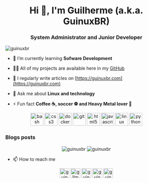 <h1 align="center">Hi 👋, I'm Guilherme (a.k.a. GuinuxBR)</h1>
<h3 align="center">System Administrator and Junior Developer</h3>

<p align="left"> <img src="https://komarev.com/ghpvc/?username=guinuxbr" alt="guinuxbr" /> </p>

- 🌱 I’m currently learning **Sofware Development**

- 👨‍💻 All of my projects are available here in my [GitHub](https://github.com/guinuxbr)

- 📝 I regularly write articles on [https://guinuxbr.com](https://guinuxbr.com)

- 💬 Ask me about **Linux and technology**

- ⚡ Fun fact **Coffee ☕, soccer ⚽ and Heavy Metal lover 🤘**

<p align="center"><img src="https://www.vectorlogo.zone/logos/gnu_bash/gnu_bash-icon.svg" alt="bash" width="40" height="40"/> <img src="https://devicons.github.io/devicon/devicon.git/icons/css3/css3-original-wordmark.svg" alt="css3" width="40" height="40"/> <img src="https://devicons.github.io/devicon/devicon.git/icons/docker/docker-original-wordmark.svg" alt="docker" width="40" height="40"/> <img src="https://www.vectorlogo.zone/logos/git-scm/git-scm-icon.svg" alt="git" width="40" height="40"/> <img src="https://devicons.github.io/devicon/devicon.git/icons/html5/html5-original-wordmark.svg" alt="html5" width="40" height="40"/> <img src="https://devicons.github.io/devicon/devicon.git/icons/javascript/javascript-original.svg" alt="javascript" width="40" height="40"/> <img src="https://devicons.github.io/devicon/devicon.git/icons/linux/linux-original.svg" alt="linux" width="40" height="40"/> <img src="https://devicons.github.io/devicon/devicon.git/icons/python/python-original.svg" alt="python" width="40" height="40"/></p>

### Blogs posts
<!-- BLOG-POST-LIST:START -->
<!-- BLOG-POST-LIST:END -->

<p align="center">
<img align="center" src="https://github-readme-stats.vercel.app/api/top-langs/?username=guinuxbr&layout=compact&hide=html" alt="guinuxbr" />

<img align="center" src="https://github-readme-stats.vercel.app/api?username=guinuxbr&show_icons=true" alt="guinuxbr" />
</p>

- 📫 How to reach me
<p align="center">
<a href="mailto:guinuxbr@gmail.com" target="_blank">
<img align="center" src="https://cdn.jsdelivr.net/npm/simple-icons@3.0.1/icons/gmail.svg" alt="guinuxbr" height="30" width="30" /></a>
<a href="https://linkedin.com/in/gllmarques" target="_blank">
<img align="center" src="https://cdn.jsdelivr.net/npm/simple-icons@3.0.1/icons/linkedin.svg" alt="gllmarques" height="30" width="30" /></a>
<a href="https://dev.to/guinuxbr" target="_blank">
<img align="center" src="https://cdn.jsdelivr.net/npm/simple-icons@3.0.1/icons/dev-dot-to.svg" alt="guinuxbr" height="30" width="30" /></a>
<a href="https://twitter.com/guinuxbr" target="blank">
<img align="center" src="https://cdn.jsdelivr.net/npm/simple-icons@3.0.1/icons/twitter.svg" alt="guinuxbr" height="30" width="30" /></a>
<a href="https://instagram.com/guinuxbr" target="_blank">
<img align="center" src="https://cdn.jsdelivr.net/npm/simple-icons@3.0.1/icons/instagram.svg" alt="guinuxbr" height="30" width="30" /></a>
</p>
